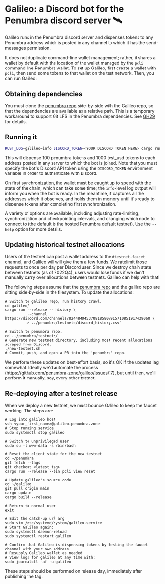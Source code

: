 # Galileo: a Discord bot for the Penumbra discord server 🛰

Galileo runs in the Penumbra discord server and dispenses tokens to any Penumbra address which is
posted in any channel to which it has the send-messages permission.

It does not duplicate command-line wallet management; rather, it shares a wallet by default with the
location of the wallet managed by the `pcli` command line Penumbra wallet. To set up Galileo, first
create a wallet with `pcli`, then send some tokens to that wallet on the test network. Then, you can
run Galileo:

## Obtaining dependencies

You must clone the [penumbra repo](https://github.com/penumbra-zone/penumbra)
side-by-side with the Galileo repo, so that the dependencies are available
as a relative path. This is a temporary workaround to support Git LFS
in the Penumbra dependencies.
See [GH29](https://github.com/penumbra-zone/galileo/issues/29) for details.

## Running it

```bash
RUST_LOG=galileo=info DISCORD_TOKEN=<YOUR DISCORD TOKEN HERE> cargo run --release serve 100penumbra 1000test_usd
```

This will dispense 100 penumbra tokens and 1000 test_usd tokens to each address posted in any server to which the bot is
joined. Note that you must specify the bot's Discord API token using the `DISCORD_TOKEN` environment
variable in order to authenticate with Discord.

On first synchronization, the wallet must be caught up to speed with the state of the chain, which
can take some time; the `info`-level log output will inform you when the bot is ready. In the
meantime, it captures all the addresses which it observes, and holds them in memory until it's ready
to dispense tokens after completing first synchronization.

A variety of options are available, including adjusting rate-limiting, synchronization and
checkpointing intervals, and changing which node to connect to (the default is the hosted Penumbra
default testnet). Use the `--help` option for more details.

## Updating historical testnet allocations
Users of the testnet can post a wallet address to the `#testnet-faucet` channel, and Galileo will
will give them a few funds. We ratelimit those requests to once per day per Discord user.
Since we destroy chain state between testnets (as of 2022Q4), users would lose funds if we don't
manually carry over allocations between testnets. Galileo can help with that!

The following steps assume that the
[penumbra repo](https://github.com/penumbra-zone/penumbra) and the galileo repo are sitting
side-by-side in the filesystem. To update the allocations:

```
# Switch to galileo repo, run history crawl.
cd galileo/
cargo run --release -- history \
          --channel https://discord.com/channels/824484045370818580/915710851917439060 \
          > ../penumbra/testnets/discord_history.csv`

# Switch to penumbra repo.
cd ../penumbra/testnets/
# Generate new testnet directory, including most recent allocations scraped from Discord.
./new-testnet.sh
# Commit, push, and open a PR into the 'penumbra' repo.
```

We perform these updates on best-effort basis, so it's OK if the updates lag somewhat.
Ideally we'd automate the process (https://github.com/penumbra-zone/galileo/issues/17),
but until then, we'll perform it manually, say, every other testnet.

## Re-deploying after a testnet release
When we deploy a new testnet, we must bounce Galileo to keep the faucet working.
The steps are:

```
# Log into galileo host
ssh <your_first_name>@galileo.penumbra.zone
# Stop running service
sudo systemctl stop galileo

# Switch to unprivileged user
sudo su -l www-data -s /bin/bash

# Reset the client state for the new testnet
cd ~/penumbra
git fetch --tags
git checkout <latest_tag>
cargo run --release --bin pcli view reset

# Update galileo's source code
cd ~/galileo
git pull origin main
cargo update
cargo build --release

# Return to normal user
exit

# Edit the catch-up url arg
sudo vim /etc/systemd/system/galileo.service
# Start Galileo again:
sudo systemctl daemon-reload
sudo systemctl restart galileo

# Confirm that Galileo is dispensing tokens by testing the faucet channel with your own address
# Resupply Galileo wallet as needed
# View logs for galileo at any time with:
sudo journalctl -af -u galileo
```

These steps should be performed on release day, immediately after publishing the tag.
